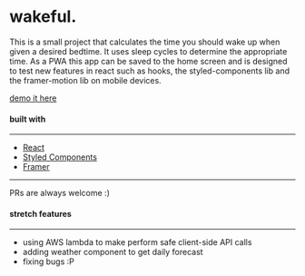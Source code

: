 # wakeful.

This is a small project that calculates the time you should wake up when given a desired bedtime.
It uses sleep cycles to determine the appropriate time.
As a PWA this app can be saved to the home screen and is designed to test new features in react such as hooks, the styled-components lib and the framer-motion lib on mobile devices.

[demo it here](https://wakeful.netlify.com/)

#### built with
---

- [React](https://reactjs.org/)
- [Styled Components](https://www.styled-components.com/)
- [Framer](https://www.framer.com/api/motion)

---
PRs are always welcome :)

#### stretch features
---
- using AWS lambda to make perform safe client-side API calls
- adding weather component to get daily forecast 
- fixing bugs :P


